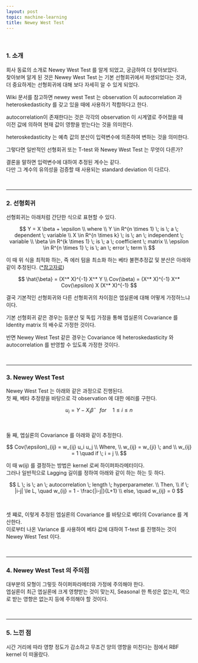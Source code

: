 ```yaml
---
layout: post
topic: machine-learning
title: Newey West Test
---
```


<br>

### 1. 소개  

회사 동료의 소개로 Newey West Test 를 알게 되었고, 궁금하여 더 찾아보았다.  
찾아보며 알게 된 것은 Newey West Test 는 기본 선형회귀에서 파생되었다는 것과,  
더 중요하게는 선형회귀에 대해 보다 자세히 알 수 있게 되었다.  

Wiki 문서를 참고하면 newey west Test 는 observation 이 
autocorrelation 과 heteroskedasticity 를 갖고 있을 때에 사용하기 적합하다고 한다.  

autocorrelation이 존재한다는 것은 각각의 observation 이 시계열로 주어졌을 때  
이전 값에 의하여 현재 값이 영향을 받는다는 것을 의미한다.  

heteroskedasticity 는 예측 값의 분산이 입력변수에 의존하여 변하는 것을 의미한다.  

그렇다면 일반적인 선형회귀 또는 T-test 와 Newey West Test 는 무엇이 다른가?  

결론을 말하면 입력변수에 대하여 추정된 계수는 같다.  
다만 그 계수의 유의성을 검증할 때 사용되는 standard deviation 이 다르다.

<br>

---

### 2. 선형회귀  

선형회귀는 아래처럼 간단한 식으로 표현할 수 있다.  

$$
Y = X \beta + \epsilon \\
where \\
Y \in R^{n \times 1} \; is \; a \; dependent \; variable \\
X \in R^{n \times k} \; is \; an \; independent \; variable \\
\beta \in R^{k \times 1} \; is \; a \; coefficient \; matrix \\
\epsilon \in R^{n \times 1} \; is \; an \; error \; term \\
$$

이 때 위 식을 최적화 하는, 즉 에러 텀을 최소화 하는 베타 불편추정값 및 분산은 아래와 같이 추정된다.
 ([\*참고자료](https://web.stanford.edu/~mrosenfe/soc_meth_proj3/matrix_OLS_NYU_notes.pdf))  

$$
\hat{\beta} = (X^* X)^{-1} X^* Y \\
Cov(\beta) = (X^* X)^{-1} X^* Cov(\epsilon) X (X^* X)^{-1}
$$

결국 기본적인 선형회귀와 다른 선형회귀의 차이점은 엡실론에 대해 어떻게 가정하느냐이다.  

기본 선형회귀 같은 경우는 등분산 및 독립 가정을 통해 엡실론의 Covariance 를 Identity matrix 의 배수로 가정한 것이다.  

반면 Newey West Test 같은 경우는 Covariance 에 heteroskedasticity 와 autocorrelation 를 반영할 수 있도록 가정한 것이다.  

<br>

---

### 3. Newey West Test

Newey West Test 는 아래와 같은 과정으로 진행된다.  
첫 째, 베타 추정량을 바탕으로 각 observation 에 대한 에러를 구한다.  

$$
u_i = Y - X_i \hat{\beta} \quad for \quad 1 \le i \le n
$$

<br>

둘 째, 엡실론의 Covariance 를 아래와 같이 추정한다.  

$$
Cov(\epsilon)_{ij} = w_{ij} u_i u_j \\
Where, \\
w_{ij} = w_{ji} \; and \\
w_{ij} = 1 \quad if \; i = j \\
$$

이 때 w(ij) 를 결정하는 방법은 kernel 로써 하이퍼파라메터이다.  
그러나 일반적으로 Lagging 길이를 정하여 아래와 같이 하는 하는 듯 하다.  

$$
L \; is \; an \; autocorrelation \; length \; hyperparameter. \\
Then, \\
if \; |i-j| \le L, \quad w_{ij} = 1 - \frac{|i-j|}{L+1} \\
else, \quad w_{ij} = 0
$$

<br>

셋 쨰로, 이렇게 추정된 엡실론의 Covariance 를 바탕으로 베타의 Covariance 를 계산한다.  
이로부터 나온 Variance 를 사용하여 베타 값에 대하여 T-test 를 진행하는 것이 Newey West Test 이다.

<br>

---

### 4. Newey West Test 의 주의점  

대부분의 모형이 그렇듯 하이퍼파라메터와 가정에 주의해야 한다.  
엡실론이 최근 엡실론에 크게 영향받는 것이 맞는지, Seasonal 한 특성은 없는지, 
역으로 받는 영향은 없는지 등에 주의해야 할 것이다.  

<br>

---

### 5. 느낀 점  

시간 거리에 따라 영향 정도가 감소하고 무조건 양의 영향을 미친다는 점에서 RBF kernel 이 떠올랐다.  

